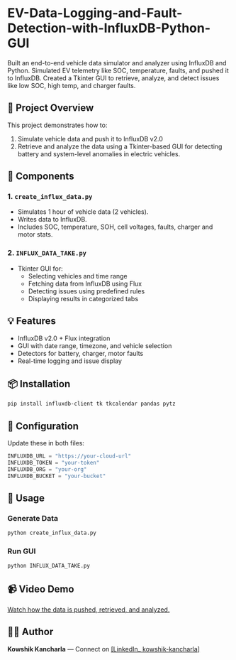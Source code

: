 # EV-Data-Logging-and-Fault-Detection-with-InfluxDB-Python-GUI

Built an end-to-end vehicle data simulator and analyzer using InfluxDB and Python. Simulated EV telemetry like SOC, temperature, faults, and pushed it to InfluxDB. Created a Tkinter GUI to retrieve, analyze, and detect issues like low SOC, high temp, and charger faults.

## 🚗 Project Overview

This project demonstrates how to:

1. Simulate vehicle data and push it to InfluxDB v2.0
2. Retrieve and analyze the data using a Tkinter-based GUI for detecting battery and system-level anomalies in electric vehicles.

## 🧰 Components

### 1. `create_influx_data.py`
- Simulates 1 hour of vehicle data (2 vehicles).
- Writes data to InfluxDB.
- Includes SOC, temperature, SOH, cell voltages, faults, charger and motor stats.

### 2. `INFLUX_DATA_TAKE.py`
- Tkinter GUI for:
  - Selecting vehicles and time range
  - Fetching data from InfluxDB using Flux
  - Detecting issues using predefined rules
  - Displaying results in categorized tabs

## 💡 Features
- InfluxDB v2.0 + Flux integration
- GUI with date range, timezone, and vehicle selection
- Detectors for battery, charger, motor faults
- Real-time logging and issue display

## 📦 Installation
```bash
pip install influxdb-client tk tkcalendar pandas pytz
```

## 🔧 Configuration
Update these in both files:
```python
INFLUXDB_URL = "https://your-cloud-url"
INFLUXDB_TOKEN = "your-token"
INFLUXDB_ORG = "your-org"
INFLUXDB_BUCKET = "your-bucket"
```

## 🚀 Usage
### Generate Data
```bash
python create_influx_data.py
```
### Run GUI
```bash
python INFLUX_DATA_TAKE.py
```

## 📹 Video Demo
<a href="https://www.youtube.com/"> Watch how the data is pushed, retrieved, and analyzed.</a>

## 🧑‍💻 Author
**Kowshik Kancharla** — Connect on <a href="https://www.linkedin.com/in/kowshik-kancharla-596794204/">[LinkedIn_ kowshik-kancharla]</a>
